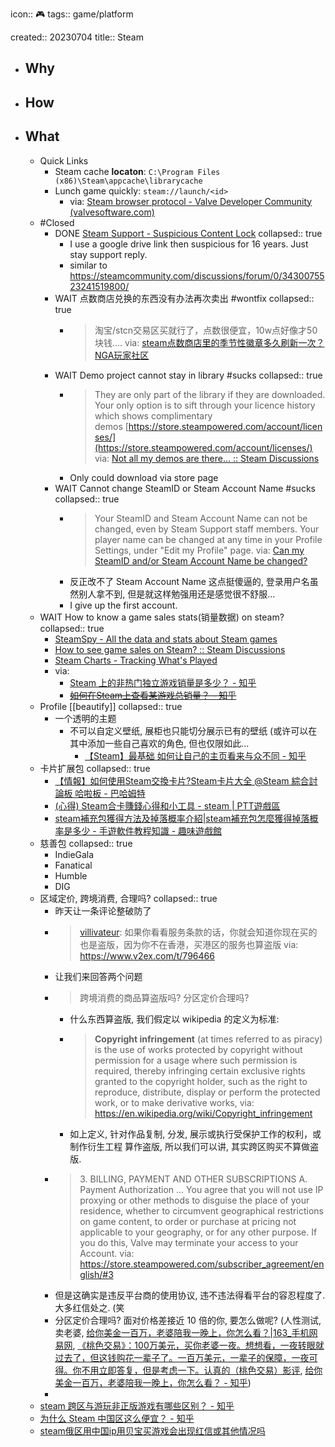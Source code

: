 icon:: 🎮
tags:: game/platform

created:: 20230704
title:: Steam

- ## Why
- ## How
- ## What
  - Quick Links
    - Steam cache **locaton**: `C:\Program Files (x86)\Steam\appcache\librarycache`
    - Lunch game quickly: `steam://launch/<id>`
      - via: [Steam browser protocol - Valve Developer Community (valvesoftware.com)](https://developer.valvesoftware.com/wiki/Steam_browser_protocol)
  - #Closed
    - DONE [Steam Support - Suspicious Content Lock](https://help.steampowered.com/en/wizard/HelpWithSuspiciousContent)
      collapsed:: true
      - I use a google drive link then suspicious for 16 years. Just stay support reply.
      - similar to  https://steamcommunity.com/discussions/forum/0/3430075523241519800/
    - WAIT 点数商店兑换的东西没有办法再次卖出 #wontfix
      collapsed:: true
      - > 淘宝/stcn交易区买就行了，点数很便宜，10w点好像才50块钱.... 
        via: [steam点数商店里的季节性徽章多久刷新一次？ NGA玩家社区](https://ngabbs.com/read.php?tid=29809808&rand=920)
    - WAIT Demo project cannot stay in library #sucks
      collapsed:: true
      - > They are only part of the library if they are downloaded. Your only option is to sift through your licence history which shows complimentary demos [https://store.steampowered.com/account/licenses/](https://store.steampowered.com/account/licenses/)
        via: [Not all my demos are there... :: Steam Discussions](https://steamcommunity.com/discussions/forum/0/2527030866874125245/)
      - Only could download via store page
    - WAIT Cannot change SteamID or Steam Account Name #sucks
      collapsed:: true
      - > Your SteamID and Steam Account Name can not be changed, even by Steam Support staff members. Your player name can be changed at any time in your Profile Settings, under "Edit my Profile" page.
        via: [Can my SteamID and/or Steam Account Name be changed?](https://help.steampowered.com/en/faqs/view/2816-BE67-5B69-0FEC)
      - 反正改不了 Steam Account Name 这点挺傻逼的, 登录用户名虽然别人拿不到, 但是就这样勉强用还是感觉很不舒服...
      - I give up the first account.
  - WAIT How to know a game sales stats(销量数据) on steam?
    collapsed:: true
    - [SteamSpy - All the data and stats about Steam games](https://steamspy.com/)
    - [How to see game sales on Steam? :: Steam Discussions](https://steamcommunity.com/discussions/forum/0/3356799628315182148/)
    - [Steam Charts - Tracking What's Played](https://steamcharts.com/)
    - via:
      - [Steam 上的非热门独立游戏销量是多少？ - 知乎](https://www.zhihu.com/question/23233558)
      - ~~[如何在Steam上查看某游戏总销量？ - 知乎](https://www.zhihu.com/question/385610659)~~
  - Profile [[beautify]]
    collapsed:: true
    - 一个透明的主题
      - 不可以自定义壁纸, 展柜也只能切分展示已有的壁纸 (或许可以在其中添加一些自己喜欢的角色, 但也仅限如此...
        - [【Steam】最基础 如何让自己的主页看来与众不同 - 知乎](https://zhuanlan.zhihu.com/p/193936308)
  - 卡片扩展包
    collapsed:: true
    - [【情報】如何使用Steam交換卡片?Steam卡片大全 @Steam 綜合討論板 哈啦板 - 巴哈姆特](https://forum.gamer.com.tw/C.php?bsn=60599&snA=63)
    - [(心得) Steam合卡賺錢心得和小工具 - steam | PTT遊戲區](https://pttgame.com/steam/M.1592130243.A.9ED.html)
    - [steam補充包獲得方法及掉落概率介紹|steam補充包怎麼獲得掉落概率是多少 - 手遊軟件教程知識 - 趣味遊戲館](https://qwyxg.com/zh-hant/syrjjc/jkve7g.html)
  - 慈善包
    collapsed:: true
    - IndieGala
    - Fanatical
    - Humble
    - DIG
  - 区域定价, 跨境消费, 合理吗?
    collapsed:: true
    - 昨天让一条评论整破防了
    - > [villivateur](https://www.v2ex.com/member/villivateur): 如果你看看服务条款的话，你就会知道你现在买的也是盗版，因为你不在香港，买港区的服务也算盗版 via: https://www.v2ex.com/t/796466
    - 让我们来回答两个问题
    - > 跨境消费的商品算盗版吗? 
      > 分区定价合理吗?
      - 什么东西算盗版, 我们假定以 wikipedia 的定义为标准:
      - > **Copyright infringement** (at times referred to as piracy) is the use of works protected by copyright without permission for a usage where such permission is required, thereby infringing certain exclusive rights granted to the copyright holder, such as the right to reproduce, distribute, display or perform the protected work, or to make derivative works, via: https://en.wikipedia.org/wiki/Copyright_infringement
      - 如上定义, 针对作品复制, 分发, 展示或执行受保护工作的权利，或制作衍生工程 算作盗版, 所以我们可以讲, 其实跨区购买不算做盗版.
    - > 3\. BILLING, PAYMENT AND OTHER SUBSCRIPTIONS
      > A. Payment Authorization
      > ...
      > You agree that you will not use IP proxying or other methods to disguise the place of your residence, whether to circumvent geographical restrictions on game content, to order or purchase at pricing not applicable to your geography, or for any other purpose. If you do this, Valve may terminate your access to your Account. via: https://store.steampowered.com/subscriber_agreement/english/#3
    - 但是这确实是违反平台商的使用协议, 违不违法得看平台的容忍程度了. 大多红信处之. (笑
    - 分区定价合理吗? 面对价格差接近 10 倍的你, 要怎么做呢?
      (人性测试, 卖老婆, [给你美金一百万，老婆陪我一晚上，你怎么看？|163_手机网易网](https://3g.163.com/dy/article/ECNOMG7Q0517DI86.html), [《桃色交易》：100万美元，买你老婆一夜。想想看，一夜转眼就过去了，但这钱购花一辈子了。一百万美元，一辈子的保障，一夜可得。你不用立即答复，但是考虑一下。认真的（桃色交易）影评](https://movie.douban.com/review/3116118/), [给你美金一百万，老婆陪我一晚上，你怎么看？ - 知乎](https://zhuanlan.zhihu.com/p/25860500))
    -
  - [steam 跨区与游玩非正版游戏有哪些区别？ - 知乎](https://www.zhihu.com/question/471974650)
  - [为什么 Steam 中国区这么便宜？ - 知乎](https://www.zhihu.com/question/277905509)
  - [steam俄区用中国ip用贝宝买游戏会出现红信或其他情况吗](https://www.zhihu.com/question/441876380/answer/2291288895)